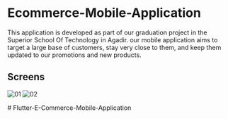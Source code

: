 # Ecommerce-Mobile-Application

This application is developed as part of our graduation project in the Superior School Of Technology in Agadir. our mobile application aims to target a large base of customers, stay very close to them, and keep them updated to our promotions and new products.

## Screens
![01](https://user-images.githubusercontent.com/51085405/98587713-cfcd2b80-22ca-11eb-8844-c4e1bd0a0bb6.png)
![02](https://user-images.githubusercontent.com/51085405/98587720-d2c81c00-22ca-11eb-88b1-909d8a603155.png)


#   F l u t t e r - E - C o m m e r c e - M o b i l e - A p p l i c a t i o n  
 